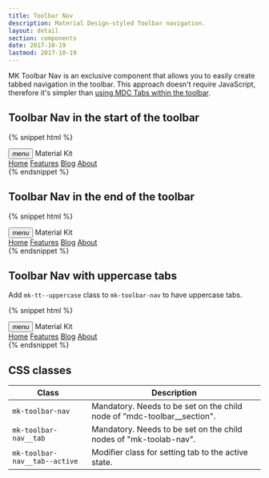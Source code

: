 ```yaml
---
title: Toolbar Nav
description: Material Design-styled Toolbar navigation.
layout: detail
section: components
date: 2017-10-19
lastmod: 2017-10-19
---
```


MK Toolbar Nav is an exclusive component that allows you to easily create
tabbed navigation in the toolbar. This approach doesn't require JavaScript, therefore
it's simpler than [using MDC Tabs within the toolbar](http://material-components-web.appspot.com/tabs.html).

## Toolbar Nav in the start of the toolbar

{% snippet html %}
<div class="mdc-toolbar">
  <div class="mdc-toolbar__row">
    <div class="mdc-toolbar__section mdc-toolbar__section--align-start">
      <button class="mdc-toolbar__menu-icon"><i class="material-icons">menu</i></button>
      <span class="mdc-toolbar__title">Material Kit</span>
      <nav class="mk-toolbar-nav">
        <a class="mk-toolbar-nav__tab mk-toolbar-nav__tab--active" href="javascript:void(0)">Home</a>
        <a class="mk-toolbar-nav__tab" href="javascript:void(0)">Features</a>
        <a class="mk-toolbar-nav__tab" href="javascript:void(0)">Blog</a>
        <a class="mk-toolbar-nav__tab" href="javascript:void(0)">About</a>
      </nav>
    </div>
  </div>
</div>
{% endsnippet %}

## Toolbar Nav in the end of the toolbar

{% snippet html %}
<div class="mdc-toolbar">
  <div class="mdc-toolbar__row">
    <div class="mdc-toolbar__section mdc-toolbar__section--align-start">
      <button class="mdc-toolbar__menu-icon"><i class="material-icons">menu</i></button>
      <span class="mdc-toolbar__title">Material Kit</span>
    </div>
    <div class="mdc-toolbar__section mdc-toolbar__section--align-end">
      <nav class="mk-toolbar-nav">
        <a class="mk-toolbar-nav__tab mk-toolbar-nav__tab--active" href="javascript:void(0)">Home</a>
        <a class="mk-toolbar-nav__tab" href="javascript:void(0)">Features</a>
        <a class="mk-toolbar-nav__tab" href="javascript:void(0)">Blog</a>
        <a class="mk-toolbar-nav__tab" href="javascript:void(0)">About</a>
      </nav>
    </div>
  </div>
</div>
{% endsnippet %}

## Toolbar Nav with uppercase tabs

Add `mk-tt--uppercase` class to `mk-toolbar-nav` to have uppercase tabs.

{% snippet html %}
<div class="mdc-toolbar">
  <div class="mdc-toolbar__row">
    <div class="mdc-toolbar__section mdc-toolbar__section--align-start">
      <button class="mdc-toolbar__menu-icon"><i class="material-icons">menu</i></button>
      <span class="mdc-toolbar__title">Material Kit</span>
      <nav class="mk-toolbar-nav mk-tt--uppercase">
        <a class="mk-toolbar-nav__tab mk-toolbar-nav__tab--active" href="javascript:void(0)">Home</a>
        <a class="mk-toolbar-nav__tab" href="javascript:void(0)">Features</a>
        <a class="mk-toolbar-nav__tab" href="javascript:void(0)">Blog</a>
        <a class="mk-toolbar-nav__tab" href="javascript:void(0)">About</a>
      </nav>
    </div>
  </div>
</div>
{% endsnippet %}

## CSS classes

| Class                         | Description                                                               |
| ----------------------------- | ------------------------------------------------------------------------- |
| `mk-toolbar-nav`              | Mandatory. Needs to be set on the child node of "mdc-toolbar__section".   |
| `mk-toolbar-nav__tab`         | Mandatory. Needs to be set on the child nodes of "mk-toolab-nav".         |
| `mk-toolbar-nav__tab--active` | Modifier class for setting tab to the active state.                       |
